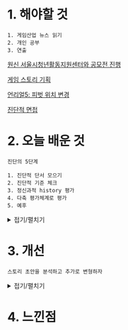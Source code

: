 # 1. 해야할 것
```
1. 게임산업 뉴스 읽기
2. 개인 공부
3. 연출
```
[원신 서울시청년활동지원센터와 공모전 진행](https://www.gamemeca.com/view.php?gid=1744609)

[게임 스토리 기획](https://blog.naver.com/jun990211/220209936590)

[언리얼5: 피벗 위치 변경](https://bloodstrawberry.tistory.com/1160)

[진단적 면접](https://m.blog.naver.com/healing2010/220429701275)

# 2. 오늘 배운 것
```
진단의 5단계

1. 진단적 단서 모으기
2. 진단적 기준 체크
3. 정신과적 history 평가
4. 다축 평가체계로 평가
5. 예후
```
<details>
<summary>접기/펼치기</summary>

1. 진단적 단서(Diagnostic Clues)
```

```

2. 진단적 기준 체크(Diagnostic Criteria)
```

```

3. 정신과적 history 평가(Psychiatric Histroy)
```

```

4. 다축 평가체계로 평가(Diagnosis)
```

```

5. 예후(Prognosis)
```

```

</details>



# 3. 개선
```
스토리 초안을 분석하고 추가로 변형하자
```
<details>
<summary>접기/펼치기</summary>

```
게임은 PTSD를 겪는 군인이 병원을 찾으면서 시작되는 이야기다

게임 시작할 때, 진단을 받는 이야기가 나와야 한다.

스테이지 1을 플레이하면서 진단과 지금 현상에 대한 정보를 줄 수 있어야 하고

보스를 클리어 했을 때, 바뀌는 게 있어야 한다.
```
</details>



# 4. 느낀점
```

```


